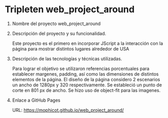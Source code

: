 # Tripleten web_project_around

1. Nombre del proyecto
   web_project_around

2. Descripción del proyecto y su funcionalidad.

   Este proyecto es el primero en incorporar JScript a la interacción con la página para mostrar distintos lugares alrededor de USA

3. Descripción de las tecnologías y técnicas utilizadas.

   Para lograr el objetivo se utilizaron referencias porcentuales para establecer margenes, padding, así como las dimensiones de distintos elementos de la página.
   El diseño de la página considero 2 escenarios un ancho de 1280px y 320 respectivamente.
   Se estableció un punto de corte en 801 px de ancho.
   Se hizo uso de object-fit para las imagenes.

4. Enlace a GitHub Pages

   URL:
   https://mophicot.github.io/web_project_around/
